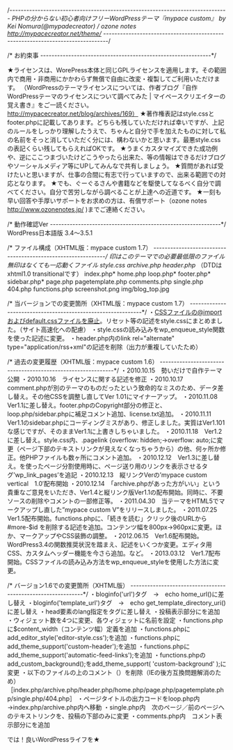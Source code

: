 /*------------------------------------------------------------------------------
	PHPの分からない初心者向けフリーWordPressテーマ『mypace custom』
	by Kei Nomura(@mypadecreator) / ozone notes
	http://mypacecreator.net/theme/
-------------------------------------------------------------------------------*/

/*  お約束事
-------------------------------------------------------------*/

★ライセンスは、WorePress本体と同じGPLライセンスを適用します。その範囲内で商用・非商用にかかわらず無償で自由に改変・複製してご利用いただけます。
（WordPressのテーマライセンスについては、作者ブログ『自作WordPressテーマのライセンスについて調べてみた | マイペースクリエイターの覚え書き』をご一読ください。
　http://mypacecreator.net/blog/archives/169）
★著作権表記はstyle.cssとfooter.phpに記載してあります。どちらも残していただければ幸いですが、上記のルールをしっかり理解したうえで、ちゃんと自分で手を加えたものに対して私の名前をそっと消していただく分には、構わないかと思います。最悪style.cssの表記くらい残してもらえればOKです。
★うまくカスタマイズできた成功例や、逆にここつまづいたけどこうやったら出来た、等の情報はできるだけブログやソーシャルメディア等にUPしてみんなで共有しましょう。
★質問があれば受けたいと思いますが、仕事の合間に有志で行っていますので、出来る範囲での対応となります。
★でも、ぐーぐるさんや書籍などを駆使してなるべく自分で調べてください。自分で苦労しながら調べることが上達への近道です。
★一刻も早い回答や手厚いサポートをお求めの方は、有償サポート（ozone notes http://www.ozonenotes.jp/ )までご連絡ください。

/*  動作確認Ver
-------------------------------------------------------------*/
WordPress日本語版 3.4～3.5.1


/*  ファイル構成（XHTML版：mypace custom 1.7）
-------------------------------------------------------------*/
*印はこのテーマでの必要最低限のファイル 無印はなくても一応動くファイル
style.css*
archive.php 
header.php* （DTDはxhtml1.0 transitionalです）
index.php*
home.php
loop.php*
footer.php*
sidebar.php*
page.php
pagetemplate.php
comments.php
single.php
404.php
functions.php
screenshot.png
img/blog_top.jpg


/*  当バージョンでの変更箇所（XHTML版：mypace custom 1.7）
-------------------------------------------------------------*/
・CSSファイルの@importおよびdefault.cssファイルを廃止。リセット等の記述をstyle.cssにまとめました。（サイト高速化への配慮）
・style.cssの読み込みをwp_enqueue_style関数を使った記述に変更。
・header.php内のlink rel="alternate" type="application/rss+xml"の記述を削除（出力が重複していたため）


/*  過去の変更履歴（XHTML版：mypace custom 1.6）
-------------------------------------------------------------*/
・2010.10.15　勢いだけで自作テーマ公開
・2010.10.16　ライセンスに関する記述を修正
・2010.10.17　comment.phpが別のテーマのものだったという致命的なミスのため、データ差し替え。その他CSSを調整し直してVer 1.01にマイナーアップ。
・2010.11.08　Ver1.1に差し替え。footer.phpのCopyright部分の修正と、loop.php/sidebar.phpに補足コメント追加、license.txt追加。
・2010.11.11　Ver1.1のsidebar.phpにコーディングミスがあり、修正しました。実質はVer1.101な感じですが、そのままVer1.1に上書きしちゃいました。
・2010.11.18　Ver1.2に差し替え。style.css内、.pagelink {overflow: hidden;→overflow: auto;に変更（ページ下部のテキストリンクが見えなくなっちゃうから）の他、何ヶ所か修正。他PHPファイルも数ヶ所にコメント追加。
・2010.12.12　Ver1.3に差し替え。<!--paged-->を使ったページ分割使用時に、ページ送り用のリンクを表示させるタグ’wp_link_pages’を追記
・2010.12.13　縦リンクVerの’mypace custom vertical　1.0′配布開始
・2010.12.14　「archive.phpがあった方がいい」という貴重なご意見をいただき、Ver1.4と縦リンク版Ver1.1の配布開始。同時に、不要ソースの削除やコメントの一部修正等。
・2011.04.30　当テーマをHTML5でマークアップし直した”mypace custom V”をリリースしました。
・2011.07.25　Ver1.5配布開始。functions.phpに、「続きを読む」クリック後のURLから#more-$id を削除する記述を追加。コンテンツ幅を800px→960pxに変更。ほか、マークアップやCSS装飾の調整。
・2012.06.15　Ver1.6配布開始。WordPress3.4の関数推奨状況を踏まえ、記述をいくつか変更。エディタ用CSS、カスタムヘッダー機能を今さら追加。など。
・2013.03.12　Ver1.7配布開始。CSSファイルの読み込み方法をwp_enqueue_styleを使用した方法に変更。

/*  バージョン1.6での変更箇所（XHTML版）
-------------------------------------------------------------*/
・bloginfo('url')タグ　→　echo home_url()に差し替え
・bloginfo('template_url')タグ　→　echo get_template_directory_uri()に差し替え
・head要素のlang指定を<?php language_attributes(); ?>タグに差し替え
・投稿表示部分に<?php the_ID(); ?><?php post_class(); ?>を追加
・ウィジェット数を4つに変更、各ウィジェットに名前を設定
・functions.phpに$content_width（コンテンツ幅）定義を追加
・functions.phpにadd_editor_style('editor-style.css');を追加
・functions.phpにadd_theme_support('custom-header');を追加
・functions.phpにadd_theme_support('automatic-feed-links');を追加
・functions.phpのadd_custom_background();をadd_theme_support( 'custom-background' );に変更
・以下のファイルの<?php get_header(); ?>上のコメント（<!-- *****.php start -->）を削除（IEの後方互換問題解消のため）［index.php/archive.php/header.php/home.php/page.php/pagetemplate.php/single.php/404.php］
・ページタイトルの出力コードをloop.php内→index.php/archive.php内へ移動
・single.php内　次のページ／前のページへのテキストリンクを、投稿の下部のみに変更
・comments.php内　コメント表示部分に<?php comment_class(); ?>を追加


では！良いWordPressライフを★